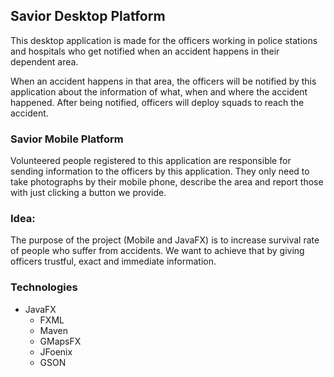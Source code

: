 ## Savior Desktop Platform
This desktop application is made for the officers working in police stations and hospitals who get notified when an accident happens in their dependent area.

When an accident happens in that area, the officers will be notified by this application about the information of what, when and where the accident happened. After being notified, officers will deploy squads to reach the accident.

### Savior Mobile Platform
Volunteered people registered to this application are responsible for sending information to the officers by this application. They only need to take photographs by their mobile phone, describe the area and report those with just clicking a button we provide.

### Idea:
The purpose of the project (Mobile and JavaFX) is to increase survival rate of people who suffer from accidents. We want to achieve that by giving officers trustful, exact and immediate information.

### Technologies
- JavaFX
  - FXML
  - Maven
  - GMapsFX
  - JFoenix
  - GSON
